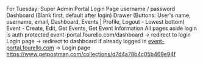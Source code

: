For Tuesday: Super Admin Portal
Login Page username / password
Dashboard (Blank first, default after login)
Drawer (Buttons: User's name, username, email, Dashboard, Events | Profile, Logout - Lowest bottom)
Event - Create, Edit, Get Events, Get Event Information
All pages aside login is auth protected
event-portal.fourello.com/dashboard -> redirect to login
Login page -> redirect to dashboard if already logged in
[event-portal.fourello.com](https://event-staging.fourello.com) -> Login page
https://www.getpostman.com/collections/d7d4a78b4c05b469e94f
